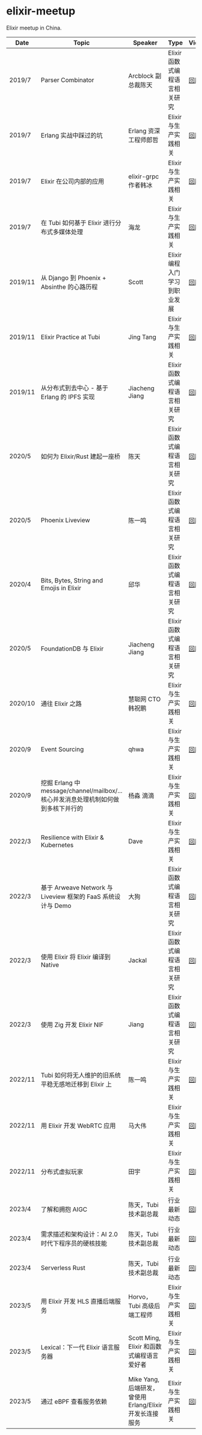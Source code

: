# elixir-meetup
Elixir meetup in China.

| Date    | Topic                                                                               | Speaker               | Type                          | Video                                                                                                                   | Slide                                                                                                                 |
|---------|-------------------------------------------------------------------------------------|-----------------------|-------------------------------|-------------------------------------------------------------------------------------------------------------------------|-----------------------------------------------------------------------------------------------------------------------|
| 2019/7  | Parser Combinator                                                                   | Arcblock 副总裁陈天   | Elixir 函数式编程语言相关研究 | [回顾](https://mp.weixin.qq.com/s/CyrOzWfQyGtnRQO_WbZLCg)                                                               | [Slides](https://myslide.cn/slides/21450)                                                                             |
| 2019/7  | Erlang 实战中踩过的坑                                                               | Erlang 资深工程师郎哲 | Elixir 与生产实践相关         | [回顾](https://mp.weixin.qq.com/s/CyrOzWfQyGtnRQO_WbZLCg)                                                               | [Slides](https://myslide.cn/slides/21451)                                                                             |
| 2019/7  | Elixir 在公司内部的应用                                                             | elixir-grpc 作者韩冰  | Elixir 与生产实践相关         | [回顾](https://mp.weixin.qq.com/s/CyrOzWfQyGtnRQO_WbZLCg)                                                               | [Slides](https://myslide.cn/slides/21452)                                                                             |
| 2019/7  | 在 Tubi 如何基于 Elixir 进行分布式多媒体处理                                        | 海龙                  | Elixir 与生产实践相关         | [回顾](https://mp.weixin.qq.com/s/CyrOzWfQyGtnRQO_WbZLCg)                                                               | [Slides](https://myslide.cn/slides/21453)                                                                             |
| 2019/11 | 从 Django 到 Phoenix + Absinthe 的心路历程                                          | Scott                 | Elixir 编程入门学习到职业发展 | [回顾](https://mp.weixin.qq.com/s/7GaTk3RTy0Br0sGOEKQdAA)                                                               |                                                                                                                       |
| 2019/11 | Elixir Practice at Tubi                                                             | Jing Tang             | Elixir 与生产实践相关         | [回顾](https://mp.weixin.qq.com/s/7GaTk3RTy0Br0sGOEKQdAA)                                                               |                                                                                                                       |
| 2019/11 | 从分布式到去中心 - 基于 Erlang 的 IPFS 实现                                         | Jiacheng Jiang        | Elixir 函数式编程语言相关研究 | [回顾](https://mp.weixin.qq.com/s/7GaTk3RTy0Br0sGOEKQdAA)                                                               |                                                                                                                       |
| 2020/5  | 如何为 Elixir/Rust 建起一座桥                                                       | 陈天                  | Elixir 函数式编程语言相关研究 | [回顾](https://mp.weixin.qq.com/s/yA4VkJ8l_Swzz9hriUAGeA)                                                               | [Slides](https://github.com/tyrchen/elixir-meet-rust/blob/master/slides/elixir-meet-rust.md#may-the-rust-be-with-you) |
| 2020/5  | Phoenix Liveview                                                                    | 陈一鸣                | Elixir 函数式编程语言相关研究 | [回顾](https://mp.weixin.qq.com/s/yA4VkJ8l_Swzz9hriUAGeA)                                                               | [Slides](https://yiming.dev/blog/2020/05/17/an-introduction-to-phoenix-live-view/)                                    |
| 2020/4  | Bits, Bytes, String and Emojis in Elixir                                            | 邱华                  | Elixir 函数式编程语言相关研究 | [回顾](https://mp.weixin.qq.com/s/yA4VkJ8l_Swzz9hriUAGeA)                                                               | [Slides](https://speakerdeck.com/qhwa/bits-bytes-strings-and-emojis-playing-with-binaries-in-elixir)                  |
| 2020/5  | FoundationDB 与 Elixir                                                              | Jiacheng Jiang        | Elixir 函数式编程语言相关研究 | [回顾](https://mp.weixin.qq.com/s/yA4VkJ8l_Swzz9hriUAGeA)                                                               | [Slides(提取码 wzog)](https://pan.baidu.com/s/1UM8-GEJRIfLBav7uULCH2g)                                                |
| 2020/10 | 通往 Elixir 之路                                                                    | 慧聪网 CTO 韩祝鹏     | Elixir 与生产实践相关         | [回顾](https://www.bilibili.com/video/BV1s5411L7p6/?spm_id_from=333.999.0.0)                                            | [Slides](https://mp.weixin.qq.com/s/w_4KEc9SCe9KIXFNUjCnmQ)                                                           |
| 2020/9  | Event Sourcing                                                                      | qhwa                  | Elixir 与生产实践相关         | [回顾](https://www.bilibili.com/video/BV1s5411L7p6/?spm_id_from=333.999.0.0)                                            | [Slides](https://mp.weixin.qq.com/s/w_4KEc9SCe9KIXFNUjCnmQ)                                                           |
| 2020/9  | 挖掘 Erlang 中 message/channel/mailbox/... 核心并发消息处理机制如何做到多核下并行的 | 杨淼 滴滴             | Elixir 与生产实践相关         | [回顾](https://www.bilibili.com/video/BV1s5411L7p6/?spm_id_from=333.999.0.0)                                            | [Slides](https://mp.weixin.qq.com/s/w_4KEc9SCe9KIXFNUjCnmQ)                                                           |
| 2022/3  | Resilience with Elixir & Kubernetes                                                 | Dave                  | Elixir 与生产实践相关         | [回顾](https://www.bilibili.com/video/BV1xU4y1d7mX/?spm_id_from=333.999.0.0&vd_source=c1cb246e906f7dcce33e578b477f211a) | [Slides(提取码 pgvp）](https://pan.baidu.com/s/1bl-7mKcd92ss_7Y9rxklJQ#list/path=%2F)                                 |
| 2022/3  | 基于 Arweave Network 与 Liveview 框架的 FaaS 系统设计与 Demo                        | 大狗                  | Elixir 函数式编程语言相关研究 | [回顾](https://www.bilibili.com/video/BV1xU4y1d7mX/?spm_id_from=333.999.0.0&vd_source=c1cb246e906f7dcce33e578b477f211a) | [Slides(提取码 pgvp）](https://pan.baidu.com/s/1bl-7mKcd92ss_7Y9rxklJQ#list/path=%2F)                                 |
| 2022/3  | 使用 Elixir 将 Elixir 编译到 Native                                                 | Jackal                | Elixir 函数式编程语言相关研究 | [回顾](https://www.bilibili.com/video/BV1xU4y1d7mX/?spm_id_from=333.999.0.0&vd_source=c1cb246e906f7dcce33e578b477f211a) | [Slides(提取码 pgvp）](https://pan.baidu.com/s/1bl-7mKcd92ss_7Y9rxklJQ#list/path=%2F)                                 |
| 2022/3  | 使用 Zig 开发 Elixir NIF                                                            | Jiang                 | Elixir 函数式编程语言相关研究 | [回顾](https://www.bilibili.com/video/BV1xU4y1d7mX/?spm_id_from=333.999.0.0&vd_source=c1cb246e906f7dcce33e578b477f211a) | [Slides(提取码 pgvp）](https://pan.baidu.com/s/1bl-7mKcd92ss_7Y9rxklJQ#list/path=%2F)                                 |
| 2022/11 | Tubi 如何将无人维护的旧系统平稳无感地迁移到 Elixir 上                               | 陈一鸣                | Elixir 与生产实践相关         | [回顾](https://www.bilibili.com/video/BV1jM41167gu/?spm_id_from=333.999.0.0&vd_source=c1cb246e906f7dcce33e578b477f211a) | [Slides](https://docs.google.com/presentation/d/1tsi3kVLm6ILRbEsT2uQQ3dBNcN0OYSJy28U4bJl_an8/edit?usp=sharing)        |
| 2022/11 | 用 Elixir 开发 WebRTC 应用                                                          | 马大伟                | Elixir 与生产实践相关         | [回顾](https://www.bilibili.com/video/BV1T84y1k78x/?spm_id_from=333.999.0.0)                                            | [Slides](https://dev-notes.free4.chat/slide/20221126.html)                                                            |
| 2022/11 | 分布式虚拟玩家                                                                      | 田宇                  | Elixir 与生产实践相关         | [回顾](https://www.bilibili.com/video/BV1x84y1k7pm/?spm_id_from=333.999.0.0&vd_source=c1cb246e906f7dcce33e578b477f211a) | [Slides](https://drive.google.com/file/d/1kbfVEaSH5YkAdsPFTxyM9ZmIJ5nGxIMr/view?usp=sharing)                          |
| 2023/4 | 了解和拥抱 AIGC                 | 陈天，Tubi 技术副总裁                  | 行业最新动态         | [回顾](https://www.bilibili.com/video/BV1RP411S78r/?spm_id_from=333.999.list.card_archive.click&vd_source=c1cb246e906f7dcce33e578b477f211a) | [Slides](https://drive.google.com/file/d/1E7bEs50B4RZuxjWgcDIOmKlrZsOrdwoD/view?usp=share_link)                          |
| 2023/4 | 需求描述和架构设计：AI 2.0 时代下程序员的硬核技能                 | 陈天，Tubi 技术副总裁                  | 行业最新动态         | [回顾](https://www.bilibili.com/video/BV1zT411p71z/?spm_id_from=333.999.list.card_archive.click&vd_source=c1cb246e906f7dcce33e578b477f211a) | [Slides](https://drive.google.com/file/d/1FPk4AlTXDTMa2xtpmshpmQ0mUoEchXd8/view?usp=share_link)                          |
| 2023/4 | Serverless Rust                 | 陈天，Tubi 技术副总裁                  | 行业最新动态         | [回顾](https://www.bilibili.com/video/BV1Xo4y1t7kp/?spm_id_from=333.999.list.card_archive.click&vd_source=c1cb246e906f7dcce33e578b477f211a) | [Slides](https://drive.google.com/file/d/11VWA6L-UNpsbFpxocnhFx2pR83Yjld8p/view?usp=share_link)                          |
| 2023/5 | 用 Elixir 开发 HLS 直播后端服务                | Horvo，Tubi 高级后端工程师                  | Elixir 与生产实践相关         | [回顾](https://www.bilibili.com/video/BV1du4y1f7WW/?share_source=copy_web&vd_source=1180221d0a1d7d9d8566253e386c7dbf) | [Slides](https://drive.google.com/file/d/1rq5oddO4-awNvIlRx_WfMeZBSYxY8nRr/view?usp=share_link)                          |
| 2023/5 | Lexical：下一代 Elixir 语言服务器                | Scott Ming, Elixir 和函数式编程语⾔爱好者                 | Elixir 与生产实践相关         | [回顾](https://www.bilibili.com/video/BV1rL411q7sF/?share_source=copy_web&vd_source=1180221d0a1d7d9d8566253e386c7dbf) | [Slides](https://drive.google.com/file/d/1sMsuu77FwcsbWuupDdKYIg_meojOepqJ/view?usp=share_link)                          |
| 2023/5 | 通过 eBPF 查看服务依赖                | Mike Yang, 后端研发，曾使用 Erlang/Elixir 开发长连接服务                 | Elixir 与生产实践相关         | [回顾](https://www.bilibili.com/video/BV15k4y1W7SD/?share_source=copy_web&vd_source=1180221d0a1d7d9d8566253e386c7dbf) | [Slides](https://drive.google.com/file/d/1Hzb8j_RMiZ_EcK0hLsNwwaqSn1UtzYyK/view?usp=share_link)                          |
